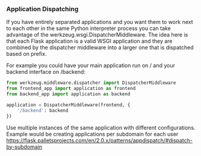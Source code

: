 ### Application Dispatching

If you have entirely separated applications and you want them to work next to each other in the same Python interpreter process you can take advantage of the werkzeug.wsgi.DispatcherMiddleware. The idea here is that each Flask application is a valid WSGI application and they are combined by the dispatcher middleware into a larger one that is dispatched based on prefix.

For example you could have your main application run on / and your backend interface on /backend:
```python
from werkzeug.middleware.dispatcher import DispatcherMiddleware
from frontend_app import application as frontend
from backend_app import application as backend

application = DispatcherMiddleware(frontend, {
    '/backend': backend
})
```
Use multiple instances of the same application with different configurations. Example would be creating applications per subdomain for each user  
https://flask.palletsprojects.com/en/2.0.x/patterns/appdispatch/#dispatch-by-subdomain  




